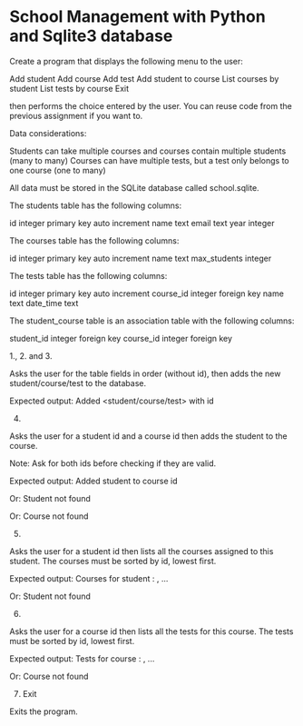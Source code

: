 # School Management with Python and Sqlite3 database

Create a program that displays the following menu to the user:

Add student
Add course
Add test
Add student to course
List courses by student
List tests by course
Exit

then performs the choice entered by the user. You can reuse code from the previous assignment if you want to.

Data considerations:

Students can take multiple courses and courses contain multiple students (many to many)
Courses can have multiple tests, but a test only belongs to one course (one to many)

All data must be stored in the SQLite database called school.sqlite.

The students table has the following columns:

id integer primary key auto increment
name text
email text
year integer

The courses table has the following columns:

id integer primary key auto increment
name text
max_students integer

The tests table has the following columns:

id integer primary key auto increment
course_id integer foreign key
name text
date_time text

The student_course table is an association table with the following columns:

student_id integer foreign key
course_id integer foreign key

1., 2. and 3.

Asks the user for the table fields in order (without id), then adds the new student/course/test to the database.

Expected output: Added <student/course/test> with id <id>

4.

Asks the user for a student id and a course id then adds the student to the course.

Note: Ask for both ids before checking if they are valid.

Expected output: Added student to course id <id>

Or: Student not found

Or: Course not found

5.

Asks the user for a student id then lists all the courses assigned to this student. The courses must be sorted by id, lowest first.

Expected output: Courses for student <id>: <course name>, <course name> ...

Or: Student not found

6.

Asks the user for a course id then lists all the tests for this course. The tests must be sorted by id, lowest first.

Expected output: Tests for course <id>: <test name>, <test name> ...

Or: Course not found

7. Exit

Exits the program.